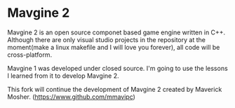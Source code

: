 Mavgine 2
=========

Mavgine 2 is an open source componet based game engine written in C++.
Although there are only visual studio projects in the repository at the moment(make a linux makefile and I will love you forever), all code will be cross-platform.


Mavgine 1 was developed under closed source. I&#39;m going to use the lessons I learned from it to develop Mavgine 2.

This fork will continue the development of Mavgine 2 created by Maverick Mosher. (https://www.github.com/mmavipc)
